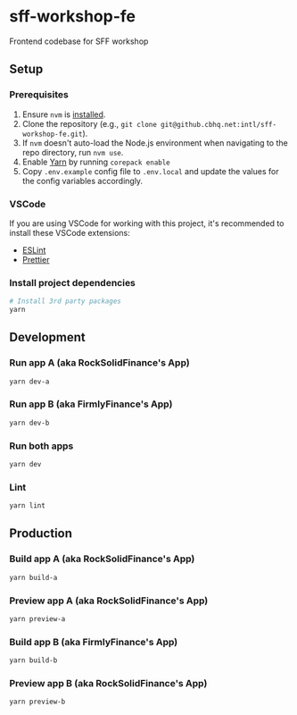 # sff-workshop-fe

Frontend codebase for SFF workshop

## Setup

### Prerequisites

1. Ensure `nvm` is [installed](https://github.com/nvm-sh/nvm#install--update-script).
2. Clone the repository (e.g., `git clone git@github.cbhq.net:intl/sff-workshop-fe.git`).
3. If `nvm` doesn't auto-load the Node.js environment when navigating to the repo directory, run `nvm use`.
4. Enable [Yarn](https://yarnpkg.com/) by running `corepack enable`
5. Copy `.env.example` config file to `.env.local` and update the values for the config variables accordingly.

### VSCode

If you are using VSCode for working with this project, it's recommended to install these VSCode extensions:

- [ESLint](https://marketplace.visualstudio.com/items?itemName=dbaeumer.vscode-eslint)
- [Prettier](https://marketplace.visualstudio.com/items?itemName=esbenp.prettier-vscode)

### Install project dependencies

```bash
# Install 3rd party packages
yarn
```

## Development

### Run app A (aka RockSolidFinance's App)

```bash
yarn dev-a
```

### Run app B (aka FirmlyFinance's App)

```bash
yarn dev-b
```

### Run both apps

```bash
yarn dev
```

### Lint

```bash
yarn lint
```

## Production

### Build app A (aka RockSolidFinance's App)

```bash
yarn build-a
```

### Preview app A (aka RockSolidFinance's App)

```bash
yarn preview-a
```

### Build app B (aka FirmlyFinance's App)

```bash
yarn build-b
```

### Preview app B (aka RockSolidFinance's App)

```bash
yarn preview-b
```
